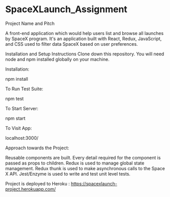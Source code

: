 # SpaceXLaunch_Assignment

Project Name and Pitch

A front-end application which would help users list and browse all launches by SpaceX program.
It's an application built with React, Redux, JavaScript, and CSS used to filter data SpaceX based on user preferences.

Installation and Setup Instructions
Clone down this repository. You will need node and npm installed globally on your machine.

Installation:

npm install

To Run Test Suite:

npm test

To Start Server:

npm start

To Visit App:

localhost:3000/

Approach towards the Project:

Reusable components are built. Every detail required for the component is passed as props to children.
Redux is used to manage global state management. Redux thunk is used to make asynchronous calls to the Space X API. Jest/Enzyme is used to write and test unit level tests.

Project is deployed to Heroku : https://spacexlaunch-project.herokuapp.com/
